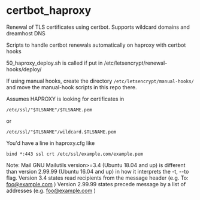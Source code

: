 # certbot_haproxy
Renewal of TLS certificates using certbot. Supports wildcard domains and dreamhost DNS

Scripts to handle certbot renewals automatically on haproxy with certbot hooks
  
50_haproxy_deploy.sh is called if put in /etc/letsencrypt/renewal-hooks/deploy/

If using manual hooks, create the directory `/etc/letsencrypt/manual-hooks/` and move the manual-hook scripts in this repo there. 

Assumes HAPROXY is looking for certificates in 

`/etc/ssl/"$TLSNAME"/$TLSNAME.pem`

or 

`/etc/ssl/"$TLSNAME"/wildcard.$TLSNAME.pem`

You'd have a line in haproxy.cfg like 

`bind *:443 ssl crt /etc/ssl/example.com/example.pem`

Note:
Mail GNU Mailutils version>=3.4 (Ubuntu 18.04 and up) 
is different than version 2.99.99 (Ubuntu 16.04 and up) in how
it interprets the -t, --to flag.
Version 3.4 states
                read recipients from the message header (e.g. To: <foo@example.com> )
Version 2.99.99 states
              precede message by a list of addresses (e.g. foo@example.com )

